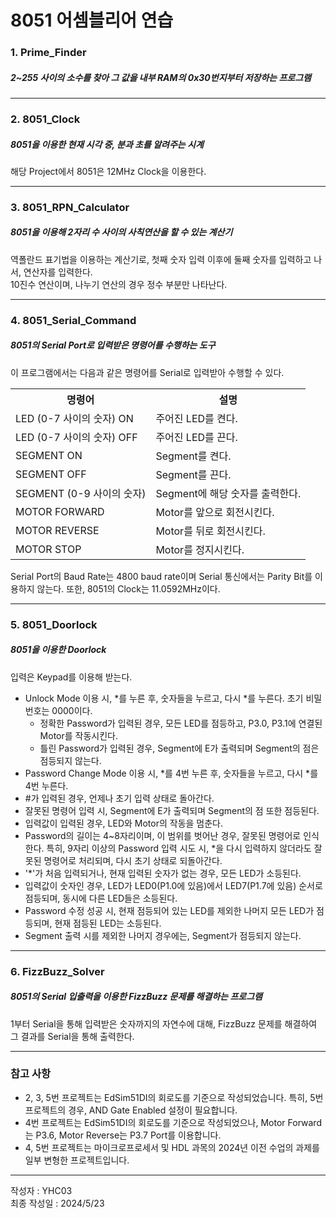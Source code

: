 # 8051 어셈블리어 연습
<!-- # 8051 Assembly Language Practice -->

### 1. Prime_Finder

##### 2~255 사이의 소수를 찾아 그 값을 내부 RAM의 0x30번지부터 저장하는 프로그램

---
### 2. 8051_Clock

##### 8051을 이용한 현재 시각 중, 분과 초를 알려주는 시계

해당 Project에서 8051은 12MHz Clock을 이용한다.  

---
### 3. 8051_RPN_Calculator

##### 8051을 이용해 2자리 수 사이의 사칙연산을 할 수 있는 계산기

역폴란드 표기법을 이용하는 계산기로, 첫째 숫자 입력 이후에 둘째 숫자를 입력하고 나서, 연산자를 입력한다.  
10진수 연산이며, 나누기 연산의 경우 정수 부분만 나타난다.  

---
### 4. 8051_Serial_Command

##### 8051의 Serial Port로 입력받은 명령어를 수행하는 도구

이 프로그램에서는 다음과 같은 명령어를 Serial로 입력받아 수행할 수 있다.  
<table>
    <tr>
        <th>명령어</th>
        <th>설명</th>
    </tr>
    <tr>
        <td>LED (0-7 사이의 숫자) ON</td>
        <td>주어진 LED를 켠다.</td>
    </tr>
    <tr>
        <td>LED (0-7 사이의 숫자) OFF</td>
        <td>주어진 LED를 끈다.</td>
    </tr>
    <tr>
        <td>SEGMENT ON</td>
        <td>Segment를 켠다.</td>
    </tr>
    <tr>
        <td>SEGMENT OFF</td>
        <td>Segment를 끈다.</td>
    </tr>
    <tr>
        <td>SEGMENT (0-9 사이의 숫자)</td>
        <td>Segment에 해당 숫자를 출력한다.</td>
    </tr>
    <tr>
        <td>MOTOR FORWARD</td>
        <td>Motor를 앞으로 회전시킨다.</td>
    </tr>
    <tr>
        <td>MOTOR REVERSE</td>
        <td>Motor를 뒤로 회전시킨다.</td>
    </tr>
    <tr>
        <td>MOTOR STOP</td>
        <td>Motor를 정지시킨다.</td>
    </tr>
</table>

Serial Port의 Baud Rate는 4800 baud rate이며 Serial 통신에서는 Parity Bit를 이용하지 않는다. 또한, 8051의 Clock는 11.0592MHz이다.  

---
### 5. 8051_Doorlock

##### 8051을 이용한 Doorlock

입력은 Keypad를 이용해 받는다.  
- Unlock Mode 이용 시, *를 누른 후, 숫자들을 누르고, 다시 *를 누른다. 초기 비밀번호는 0000이다.
    - 정확한 Password가 입력된 경우, 모든 LED를 점등하고, P3.0, P3.1에 연결된 Motor를 작동시킨다.
    - 틀린 Password가 입력된 경우, Segment에 E가 출력되며 Segment의 점은 점등되지 않는다.
- Password Change Mode 이용 시, *를 4번 누른 후, 숫자들을 누르고, 다시 *를 4번 누른다.
- #가 입력된 경우, 언제나 초기 입력 상태로 돌아간다.
- 잘못된 명령어 입력 시, Segment에 E가 출력되며 Segment의 점 또한 점등된다.
- 입력값이 입력된 경우, LED와 Motor의 작동을 멈춘다.
- Password의 길이는 4~8자리이며, 이 범위를 벗어난 경우, 잘못된 명령어로 인식한다. 특히, 9자리 이상의 Password 입력 시도 시, *을 다시 입력하지 않더라도 잘못된 명령어로 처리되며, 다시 초기 상태로 되돌아간다.
- '*'가 처음 입력되거나, 현재 입력된 숫자가 없는 경우, 모든 LED가 소등된다.
- 입력값이 숫자인 경우, LED가 LED0(P1.0에 있음)에서 LED7(P1.7에 있음) 순서로 점등되며, 동시에 다른 LED들은 소등된다.
- Password 수정 성공 시, 현재 점등되어 있는 LED를 제외한 나머지 모든 LED가 점등되며, 현재 점등된 LED는 소등된다.
- Segment 출력 시를 제외한 나머지 경우에는, Segment가 점등되지 않는다.

---
### 6. FizzBuzz_Solver

##### 8051의 Serial 입출력을 이용한 FizzBuzz 문제를 해결하는 프로그램

1부터 Serial을 통해 입력받은 숫자까지의 자연수에 대해, FizzBuzz 문제를 해결하여 그 결과를 Serial을 통해 출력한다.  

---
### 참고 사항

- 2, 3, 5번 프로젝트는 EdSim51DI의 회로도를 기준으로 작성되었습니다. 특히, 5번 프로젝트의 경우, AND Gate Enabled 설정이 필요합니다.  
- 4번 프로젝트는 EdSim51DI의 회로도를 기준으로 작성되었으나, Motor Forward는 P3.6, Motor Reverse는 P3.7 Port를 이용합니다.  
- 4, 5번 프로젝트는 마이크로프로세서 및 HDL 과목의 2024년 이전 수업의 과제를 일부 변형한 프로젝트입니다.  

---
작성자 : YHC03  
최종 작성일 : 2024/5/23  
